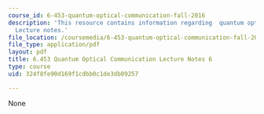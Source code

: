 ```yaml
---
course_id: 6-453-quantum-optical-communication-fall-2016
description: 'This resource contains information regarding  quantum optical communication:
  Lecture notes.'
file_location: /coursemedia/6-453-quantum-optical-communication-fall-2016/324f8fe90d169f1cdbb0c1de3db09257_MIT6_453F16_Lect6.pdf
file_type: application/pdf
layout: pdf
title: 6.453 Quantum Optical Communication Lecture Notes 6
type: course
uid: 324f8fe90d169f1cdbb0c1de3db09257

---
```

None